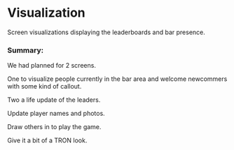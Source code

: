# Visualization


Screen visualizations displaying the leaderboards and bar presence.

### Summary:


We had planned for 2 screens. 

One to visualize people currently in the bar area and welcome newcommers with some kind of callout.

Two a life update of the leaders.

Update player names and photos.

Draw others in to play the game.

Give it a bit of a TRON look.





